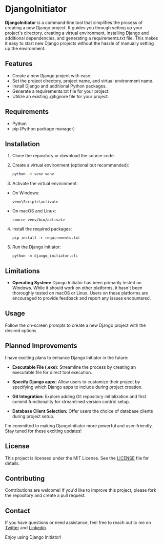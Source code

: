 # DjangoInitiator

**DjangoInitiator** is a command-line tool that simplifies the process of creating a new Django project. It guides you through setting up your project's directory, creating a virtual environment, installing Django and additional dependencies, and generating a requirements.txt file. This makes it easy to start new Django projects without the hassle of manually setting up the environment.

## Features

- Create a new Django project with ease.
- Set the project directory, project name, and virtual environment name.
- Install Django and additional Python packages.
- Generate a requirements.txt file for your project.
- Utilize an existing .gitignore file for your project.

## Requirements

- Python
- pip (Python package manager)

## Installation

1. Clone the repository or download the source code.

2. Create a virtual environment (optional but recommended):
    ```bash
    python -m venv venv
    ```

3. Activate the virtual environment:

- On Windows:

  ```
  venv\Scripts\activate
  ```

- On macOS and Linux:

  ```
  source venv/bin/activate
  ```

4. Install the required packages:
    ```
    pip install -r requirements.txt
    ```

5. Run the Django Initiator:
    ```
    python -m django_initiator.cli
    ```

## Limitations
- **Operating System:** Django Initiator has been primarily tested on Windows. While it should work on other platforms, it hasn't been thoroughly tested on macOS or Linux. Users on these platforms are encouraged to provide feedback and report any issues encountered.

## Usage

Follow the on-screen prompts to create a new Django project with the desired options.

## Planned Improvements

I have exciting plans to enhance Django Initiator in the future:

- **Executable File (.exe):** Streamline the process by creating an executable file for direct tool execution.

- **Specify Django apps:** Allow users to customize their project by specifying which Django apps to include during project creation.

- **Git Integration:** Explore adding Git repository initialization and first commit functionality for streamlined version control setup.

- **Database Client Selection:** Offer users the choice of database clients during project setup.


I'm committed to making DjangoInitiator more powerful and user-friendly. Stay tuned for these exciting updates!

## License

This project is licensed under the MIT License. See the [LICENSE](LICENSE) file for details.

## Contributing

Contributions are welcome! If you'd like to improve this project, please fork the repository and create a pull request.

## Contact

If you have questions or need assistance, feel free to reach out to me on [Twitter](https://twitter.com/ismailsoftdev) and [Linkedin](https://www.linkedin.com/in/ismailsoftdev).

Enjoy using Django Initiator!
